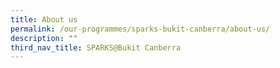 ```yaml
---
title: About us
permalink: /our-programmes/sparks-bukit-canberra/about-us/
description: ""
third_nav_title: SPARKS@Bukit Canberra
---
```

